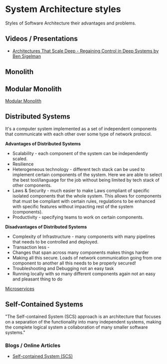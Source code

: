 # System Architecture styles
Styles of Software Architecture their advantages and problems.

## Videos / Presentations

* [Architectures That Scale Deep - Regaining Control in Deep Systems by Ben Sigelman](https://www.infoq.com/presentations/properties-deep-systems/)

## Monolith

## Modular Monolith

[Modular Monolith](modular-monolith.md)

## Distributed Systems

It's a computer system implemented as a set of independent components that communicate with each other over some
type of network protocol.

**Advantages of Distributed Systems**
* Scalability - each component of the system can be independently scaled. 
* Resilience
* Heterogeneous technology - different tech stack can be used to implement certain components of the system. Here we are able to select the best tool/language for the job without being limited by tech stack of other components.
* Laws & Security - much easier to make Laws compliant of specific isolated components that the whole system. This allows for components that must be compliant with certain rules, regulations to be enhanced with specific features without impacting rest of the system (components).
* Productivity - specifying teams to work on certain components. 

**Disadvantages of Distributed Systems**
* Complexity of Infrastructure - many components with many pipelines that needs to be controlled and deployed.
* Transaction less - 
* Changes that span across many components makes things harder
* Making all this secure. Loads of network communication going from one component to another all this needs to be properly secured!
* Troubleshooting and Debugging not an easy task
* Running locally with so many different components again not an easy and pleasant thing to do  

[Microservices](microservices.md)

## Self-Contained Systems

"The Self-contained System (SCS) approach is an architecture that focuses on a separation of the functionality into many independent systems, 
making the complete logical system a collaboration of many smaller software systems."

### Blogs / Online Articles

* [Self-contained System (SCS)](https://scs-architecture.org/index.html)
